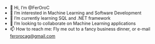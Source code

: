 - 👋 Hi, I’m @FerOroC
- 👀 I’m interested in Machine Learning and Software Development
- 🌱 I’m currently learning SQL and .NET framework
- 💞️ I’m looking to collaborate on Machine Learning applications
- 📫 How to reach me: Fly me out to a fancy business dinner, or e-mail ferorocag@gmail.com

<!---
FerOroC/FerOroC is a ✨ special ✨ repository because its `README.md` (this file) appears on your GitHub profile.
You can click the Preview link to take a look at your changes.
--->
